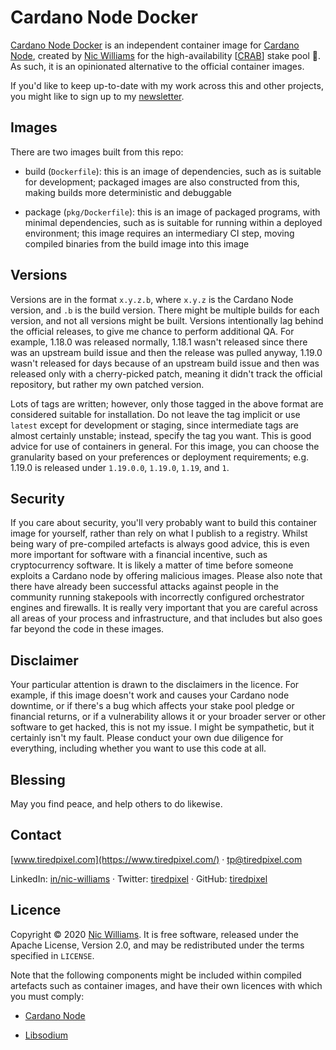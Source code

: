 # Cardano Node Docker

[Cardano Node Docker](https://github.com/tiredpixel/cardano-node-docker) is an independent container image for [Cardano Node](https://github.com/input-output-hk/cardano-node), created by [Nic Williams](https://www.tiredpixel.com/) for the high-availability [[CRAB](https://www.tiredpixel.com/cardano-stake-pool/)] stake pool 🦀. As such, it is an opinionated alternative to the official container images.

If you'd like to keep up-to-date with my work across this and other projects, you might like to sign up to my [newsletter](https://www.tiredpixel.com/#newsletter).


## Images

There are two images built from this repo:

- build (`Dockerfile`): this is an image of dependencies, such as is suitable for development; packaged images are also constructed from this, making builds more deterministic and debuggable

- package (`pkg/Dockerfile`): this is an image of packaged programs, with minimal dependencies, such as is suitable for running within a deployed environment; this image requires an intermediary CI step, moving compiled binaries from the build image into this image


## Versions

Versions are in the format `x.y.z.b`, where `x.y.z` is the Cardano Node version, and `.b` is the build version. There might be multiple builds for each version, and not all versions might be built. Versions intentionally lag behind the official releases, to give me chance to perform additional QA. For example, 1.18.0 was released normally, 1.18.1 wasn't released since there was an upstream build issue and then the release was pulled anyway, 1.19.0 wasn't released for days because of an upstream build issue and then was released only with a cherry-picked patch, meaning it didn't track the official repository, but rather my own patched version.

Lots of tags are written; however, only those tagged in the above format are considered suitable for installation. Do not leave the tag implicit or use `latest` except for development or staging, since intermediate tags are almost certainly unstable; instead, specify the tag you want. This is good advice for use of containers in general. For this image, you can choose the granularity based on your preferences or deployment requirements; e.g. 1.19.0 is released under `1.19.0.0`, `1.19.0`, `1.19`, and `1`.


## Security

If you care about security, you'll very probably want to build this container image for yourself, rather than rely on what I publish to a registry. Whilst being wary of pre-compiled artefacts is always good advice, this is even more important for software with a financial incentive, such as cryptocurrency software. It is likely a matter of time before someone exploits a Cardano node by offering malicious images. Please also note that there have already been successful attacks against people in the community running stakepools with incorrectly configured orchestrator engines and firewalls. It is really very important that you are careful across all areas of your process and infrastructure, and that includes but also goes far beyond the code in these images.


## Disclaimer

Your particular attention is drawn to the disclaimers in the licence. For example, if this image doesn't work and causes your Cardano node downtime, or if there's a bug which affects your stake pool pledge or financial returns, or if a vulnerability allows it or your broader server or other software to get hacked, this is not my issue. I might be sympathetic, but it certainly isn't my fault. Please conduct your own due diligence for everything, including whether you want to use this code at all.


## Blessing

May you find peace, and help others to do likewise.


## Contact

[www.tiredpixel.com](https://www.tiredpixel.com/) · [tp@tiredpixel.com](mailto:tp@tiredpixel.com)

LinkedIn: [in/nic-williams](https://www.linkedin.com/in/nic-williams/) · Twitter: [tiredpixel](https://twitter.com/tiredpixel) · GitHub: [tiredpixel](https://github.com/tiredpixel)


## Licence

Copyright © 2020 [Nic Williams](https://www.tiredpixel.com/). It is free software, released under the Apache License, Version 2.0, and may be redistributed under the terms specified in `LICENSE`.

Note that the following components might be included within compiled artefacts such as container images, and have their own licences with which you must comply:

- [Cardano Node](https://github.com/input-output-hk/cardano-node)

- [Libsodium](https://github.com/input-output-hk/libsodium)

